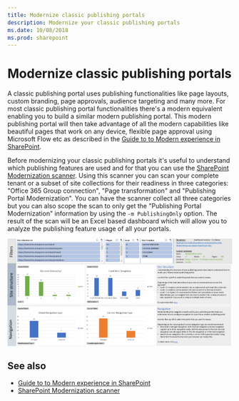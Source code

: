 ```yaml
---
title: Modernize classic publishing portals
description: Modernize your classic publishing portals
ms.date: 10/08/2018
ms.prod: sharepoint
---
```


# Modernize classic publishing portals

A classic publishing portal uses publishing functionalities like page layouts, custom branding, page approvals, audience targeting and many more. For most classic publishing portal functionalities there's a modern equivalent enabling you to build a similar modern publishing portal. This modern publishing portal will then take advantage of all the modern capabilities like beautiful pages that work on any device, flexible page approval using Microsoft Flow etc as described in the [Guide to to Modern experience in SharePoint](https://docs.microsoft.com/en-us/sharepoint/guide-to-sharepoint-modern-experience).

Before modernizing your classic publishing portals it's useful to understand which publishing features are used and for that you can use the [SharePoint Modernization scanner](https://aka.ms/sppnp-modernizationscanner). Using this scanner you can scan your complete tenant or a subset of site collections for their readiness in three categories: "Office 365 Group connection", "Page transformation" and "Publishing Portal Modernization". You can have the scanner collect all three categories but you can also scope the scan to only get the "Publishing Portal Modernization" information by using the `-m PublishingOnly` option. The result of the scan will be an Excel based dashboard which will allow you to analyze the publishing feature usage of all your portals.

![publishing portal dashboard](media/modernize/publishingscanner_1.png)

## See also

- [Guide to to Modern experience in SharePoint](https://docs.microsoft.com/en-us/sharepoint/guide-to-sharepoint-modern-experience)
- [SharePoint Modernization scanner](https://aka.ms/sppnp-modernizationscanner)